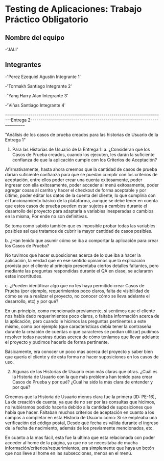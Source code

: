 # Testing de Aplicaciones: Trabajo Práctico Obligatorio

## Nombre del equipo 

-'JALI'

## Integrantes

-'Perez Ezequiel Agustin Integrante 1'

-'Tormakh Santiago Integrante 2'

-'Yang Harry Alan Integrante 3'

-'Viñas Santiago Integrante 4'

---------------------------------------------------------------------------------Entrega 2---------------------------------------------------------------------------

"Análisis de los casos de prueba creados para las historias de Usuario de la Entrega 1"

1. Para las Historias de Usuario de la Entrega 1:
a. ¿Consideran que los Casos de Prueba creados, cuando los ejecuten, les darán la suficiente confianza de que la aplicación cumple con los Criterios de Aceptación?

Afirmativamente, hasta ahora creemos que la cantidad de casos de prueba darían suficiente confianza para que se puedan cumplir con los criterios de aceptación, entre ellos poder crear una cuenta exitosamente, poder ingresar con ella exitosamente, poder acceder al menú exitosamente, poder agregar cosas al carrito y hacer el checkout de forma aceptable y por último, poder editar los datos de la cuenta del cliente, lo que cumpliría con el funcionamiento básico de la plataforma, aunque se debe tener en cuenta que estos casos de prueba pueden estar sujetos a cambios durante el desarrollo del proyecto para adaptarla a variables inesperadas o cambios en la misma, Por ende no son definitivas. 

Se toma como sabido también que es imposible probar todas las variables posibles así que tratamos de cubrir la mayor cantidad de casos posibles.

b. ¿Han tenido que asumir cómo se iba a comportar la aplicación para crear los Casos de Prueba?

No tuvimos que hacer suposiciones acerca de lo que iba a hacer la aplicación, la verdad que en ese sentido opinamos que la explicación provista por el cliente al principio presentaba ciertos detalles faltantes, pero mediante las preguntas respondidas durante el QA en clase, se aclararon estas incertitudes.

c. ¿Pueden identificar algo que no les haya permitido crear Casos de Prueba (por ejemplo, requerimientos poco claros, falta de visibilidad de cómo se va a realizar el proyecto, no conocer cómo se lleva adelante el desarrollo, etc) y por qué?

En un principio, como mencionado previamente, si sentimos que el cliente nos había dado requerimientos poco claros, o faltaba información acerca de la aplicación, pero cuando le hicimos las preguntas pertinentes a este mismo, como por ejemplo (que características debía tener la contraseña durante la creación de cuentas o que caracteres se podían utilizar) pudimos resolver todas nuestras dudas acerca de cómo teníamos que llevar adelante el proyecto y pudimos hacerlo de forma pertinente. 

Básicamente, era conocer un poco mas acerca del proyecto y saber bien que quería el cliente y de esta forma no hacer suposiciones en los casos de uso.

2. Algunas de las Historias de Usuario eran más claras que otras. ¿Cuál es la Historia de Usuario con la que más problema han tenido para crear Casos de Prueba y por qué? ¿Cuál ha sido la más clara de entender y por qué?

Creemos que la Historia de Usuario menos clara fue la primera (ID: PE-16), La de creación de cuenta, ya que de no ser por las consultas que hicimos, no hubiéramos podido hacerla debido a la cantidad de suposiciones que había que hacer. Faltaban muchos criterios de aceptación en cuanto a los campos a completar en esta Historia de Usuario como: Si se empleaba una verificación del código postal, Desde qué fecha es válida durante el ingreso de la fecha de nacimiento, además de los previamente mencionados, etc. 

En cuanto a la mas fácil, esta fue la ultima que esta relacionada con poder acceder al home de la página, ya que no se necesitaba de mucha información/criterios/requerimientos, era simplemente que haya un botón que nos lleve al home en las subsecciones, menos en el menú.
